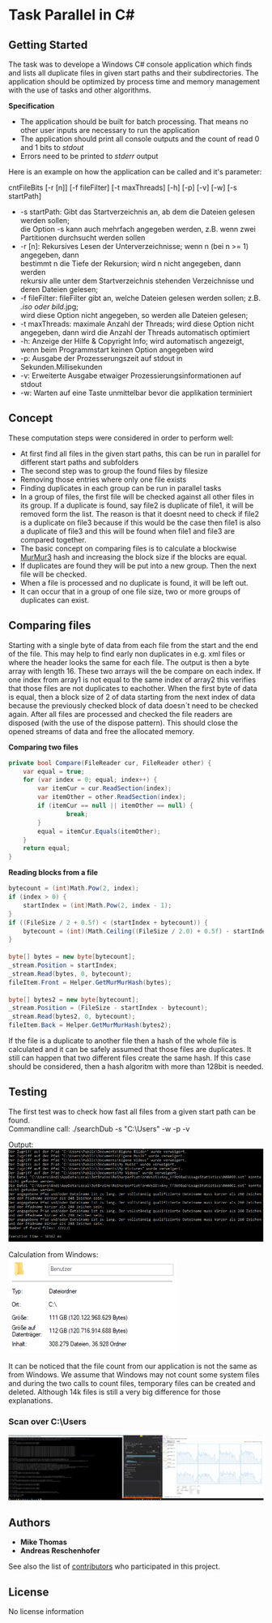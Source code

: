 # Task Parallel in C#

## Getting Started

The task was to develope a Windows C# console application which finds and lists all duplicate files in given start paths and their subdirectories.
The application should be optimized by process time and memory management with the use of tasks and other algorithms.

**Specification**
* The application should be built for batch processing. That means no other user inputs are necessary to run the application
* The application should print all console outputs and the count of read 0 and 1 bits to *stdout*
* Errors need to be printed to *stderr* output

Here is an example on how the application can be called and it's parameter:

cntFileBits [-r [n]] [-f fileFilter] [-t maxThreads] [-h] [-p] [-v] [-w] [-s startPath]

* -s startPath: Gibt das Startverzeichnis an, ab dem die Dateien gelesen werden sollen;<br />
                die Option -s kann auch mehrfach angegeben werden, z.B. wenn zwei Partitionen durchsucht werden sollen<br />
* -r [n]: Rekursives Lesen der Unterverzeichnisse; wenn n (bei n >= 1) angegeben, dann<br />
                bestimmt n die Tiefe der Rekursion; wird n nicht angegeben, dann werden<br />
                rekursiv alle unter dem Startverzeichnis stehenden Verzeichnisse und deren Dateien gelesen;<br />
* -f fileFilter: fileFilter gibt an, welche Dateien gelesen werden sollen; z.B. *.iso oder bild*.jpg;<br />
                wird diese Option nicht angegeben, so werden alle Dateien gelesen;<br />
* -t maxThreads: maximale Anzahl der Threads; wird diese Option nicht angegeben, dann wird die Anzahl der Threads automatisch optimiert<br />
* -h: Anzeige der Hilfe & Copyright Info; wird automatisch angezeigt, wenn beim Programmstart keinen Option angegeben wird<br />
* -p: Ausgabe der Prozesserungszeit auf stdout in Sekunden.Millisekunden<br />
* -v: Erweiterte Ausgabe etwaiger Prozessierungsinformationen auf stdout<br />
* -w: Warten auf eine Taste unmittelbar bevor die applikation terminiert<br />

## Concept

These computation steps were considered in order to perform well:

* At first find all files in the given start paths, this can be run in parallel for different start paths and subfolders
* The second step was to group the found files by filesize
* Removing those entries where only one file exists
* Finding duplicates in each group can be run in parallel tasks
* In a group of files, the first file will be checked against all other files in its group.
  If a duplicate is found, say file2 is duplicate of file1, it will be removed form the list. 
  The reason is that it doesnt need to check if file2 is a duplicate on file3 because 
  if this would be the case then file1 is also a duplicate of file3 and this will be found when file1 and file3 are compared together.
* The basic concept on comparing files is to calculate a blockwise [MurMur3](http://blog.teamleadnet.com/2012/08/murmurhash3-ultra-fast-hash-algorithm.html) hash and increasing the block size if the blocks are equal.
* If duplicates are found they will be put into a new group. Then the next file will be checked.
* When a file is processed and no duplicate is found, it will be left out.
* It can occur that in a group of one file size, two or more groups of duplicates can exist.

## Comparing files

Starting with a single byte of data from each file from the start and the end of the file.
This may help to find early non duplicates in e.g. xml files or where the header looks the same for each file. 
The output is then a byte array with length 16. These two arrays will the be compare on each index. 
If one index from array1 is not equal to the same index of array2 this verifies that those files are not duplicates to eachother.
When the first byte of data is equal, then a block size of 2 of data starting from the next index of data because the previously checked block of data doesn´t need to be checked again.
After all files are processed and checked the file readers are disposed (with the use of the dispose pattern). This should close the opened streams of data and free the allocated memory.

**Comparing two files**
```C#
private bool Compare(FileReader cur, FileReader other) {
	var equal = true;
	for (var index = 0; equal; index++) {
		var itemCur = cur.ReadSection(index);
		var itemOther = other.ReadSection(index);
		if (itemCur == null || itemOther == null) {
				break;
		}
		equal = itemCur.Equals(itemOther);
	}
	return equal;
}
```

**Reading blocks from a file**
```C#
bytecount = (int)Math.Pow(2, index);
if (index > 0) {
	startIndex = (int)Math.Pow(2, index - 1);
}
if ((FileSize / 2 + 0.5f) < (startIndex + bytecount)) {
	bytecount = (int)(Math.Ceiling((FileSize / 2.0) + 0.5f) - startIndex);
}

byte[] bytes = new byte[bytecount];
_stream.Position = startIndex;
_stream.Read(bytes, 0, bytecount);
fileItem.Front = Helper.GetMurMurHash(bytes);

byte[] bytes2 = new byte[bytecount];
_stream.Position = (FileSize - startIndex - bytecount);
_stream.Read(bytes2, 0, bytecount);
fileItem.Back = Helper.GetMurMurHash(bytes2);
```
If the file is a duplicate to another file then a hash of the whole file is calculated and it can be safely assumed that those files are duplicates.
It still can happen that two different files create the same hash. If this case should be considered, then a hash algoritm with more than 128bit is needed. 

## Testing

The first test was to check how fast all files from a given start path can be found. <br />
Commandline call: ./searchDub -s "C:\Users" -w -p -v

Output: 
![FindAllFiles](https://github.com/Strizzi12/Find-Duplicate-Files/blob/master/Images/FindAllFiles_C-Users.PNG?raw=true)

Calculation from Windows: <br />
![FindAllFiles](https://github.com/Strizzi12/Find-Duplicate-Files/blob/master/Images/Windows_C-Users.PNG?raw=true)

It can be noticed that the file count from our application is not the same as from Windows. We assume that Windows may not count some system files 
and during the two calls to count files, temporary files can be created and deleted. Although 14k files is still a very big difference for those explanations.


### Scan over C:\Users

![Scan over C:\Users](https://github.com/Strizzi12/Find-Duplicate-Files/blob/master/Images/Scan_C-Users.PNG?raw=true)

## Authors

* **Mike Thomas**
* **Andreas Reschenhofer**

See also the list of [contributors](https://github.com/Strizzi12/Find-Duplicate-Files/contributors) who participated in this project.

## License

No license information